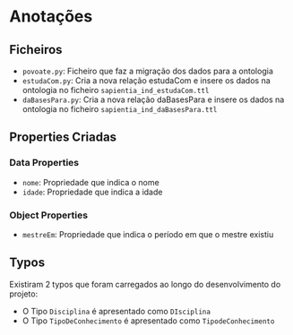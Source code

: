 # Anotações

## Ficheiros

- `povoate.py`: Ficheiro que faz a migração dos dados para a ontologia
- `estudaCom.py`: Cria a nova relação estudaCom e insere os dados na ontologia no ficheiro `sapientia_ind_estudaCom.ttl`
- `daBasesPara.py`: Cria a nova relação daBasesPara e insere os dados na ontologia no ficheiro `sapientia_ind_daBasesPara.ttl` 

## Properties Criadas

### Data Properties
- `nome`: Propriedade que indica o nome
- `idade`: Propriedade que indica a idade

### Object Properties

- `mestreEm`: Propriedade que indica o período em que o mestre existiu

## Typos

Existiram 2 typos que foram carregados ao longo do desenvolvimento do projeto:

- O Tipo `Disciplina` é apresentado como `DIsciplina` 
- O Tipo `TipoDeConhecimento` é apresentado como `TipodeConhecimento`